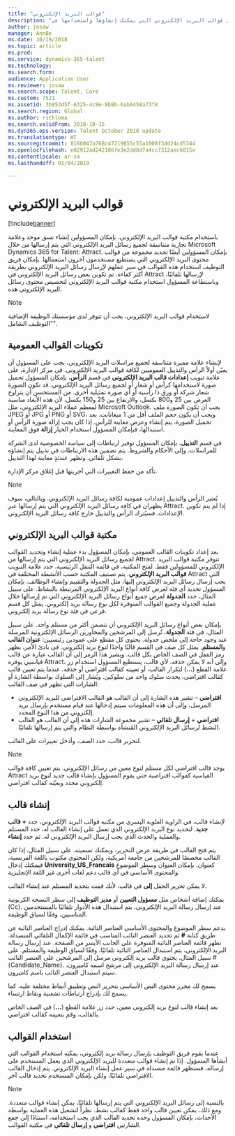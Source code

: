 ```yaml
---
title: "قوالب البريد الإلكتروني"
description: "يوفر هذا الموضوع معلومات حول قوالب البريد الإلكتروني التي يمكنك إنشاؤها واستخدامها في Microsoft Dynamics 365 for Talent - Attract."
author: josaw
manager: AnnBe
ms.date: 10/19/2018
ms.topic: article
ms.prod: 
ms.service: dynamics-365-talent
ms.technology: 
ms.search.form: 
audience: Application User
ms.reviewer: josaw
ms.search.scope: Talent, Core
ms.custom: 7521
ms.assetid: 3b953d5f-6325-4c9e-8b9b-6ab0458a73f8
ms.search.region: Global
ms.author: rschloma
ms.search.validFrom: 2018-10-15
ms.dyn365.ops.version: Talent October 2018 update
ms.translationtype: HT
ms.sourcegitcommit: 8166047a768c47219855c55a1008f3dd24cd5344
ms.openlocfilehash: e02912ad242186fe3e2dd8d7a4cc7312aec6015e
ms.contentlocale: ar-sa
ms.lasthandoff: 01/04/2019

---
```


# <a name="email-templates"></a>قوالب البريد الإلكتروني
[!include[banner](../includes/banner.md)]

باستخدام مكتبة قوالب البريد الإلكتروني، بإمكان المسؤولين إنشاء نسق موحد وعلامة تجارية متناسقة لجميع رسائل البريد الإلكتروني التي يتم إرسالها من خلال Microsoft Dynamics 365 for Talent: Attract. بإمكان المسؤولين أيضًا تحديد مجموعة من قوالب محتوى البريد الإلكتروني التي يستطيع مستخدمون آخرون استعمالها. بإمكان فريق التوظيف استخدام هذه القوالب في سير عملهم لإرسال رسائل البريد الإلكتروني بطريقة أكثر كفاءة. تم تكوين بعض رسائل البريد الإلكتروني في Attract لإرسالها تلقائيًا، وباستطاعة المسؤول استخدام مكتبة قوالب البريد الإلكتروني لتخصيص محتوى رسائل البريد الإلكتروني هذه.

> [!NOTE]
> لاستخدام قوالب البريد الإلكتروني، يجب أن تتوفر لدى مؤسستك الوظيفة الإضافية "التوظيف الشامل".

## <a name="global-template-configurations"></a>تكوينات القوالب العمومية

لإنشاء علامة مميزة متناسقة لجميع مراسلات البريد الإلكتروني، يجب على المسؤول أن يعيّن أولاً الرأس والتذييل العموميين لكافة قوالب البريد الإلكتروني. في مركز الإدارة، على علامة تبويب **إعدادات قالب البريد الإلكتروني** في قسم **الرأس**، بإمكان المسؤول تحميل صورة لاستخدامها كرأس أو شعار أو لجميع رسائل البريد الإلكتروني. قد تكون الصورة شعار شركة أو ورق ذا رأسية أو أي صورة تمثيلية أخرى. من المستحسن أن يتراوح العرض بين 25 و800 بكسل، والارتفاع بين 25 و150 بكسل، لأن هذه الأبعاد مناسبة لمعظم عملاء البريد الإلكتروني، مثل Microsoft Outlook. يجب أن تكون الصورة ملف JPEG أو JPG أو PNG أو SVG، ويجب أن يكون حجم الملف أفل من 1 ميغابايت. بعد تحميل الصورة، يتم إنشاء وعرض معاينة للرأس. إذا كان يجب إزالة صورة الرأس أو استبدالها، فبإمكان المسؤول استخدام الخيار **إزالة** فوق المعاينة.

في قسم **التذييل**، بإمكان المسؤول توفير ارتباطات إلى سياسة الخصوصية لدى الشركة للمراسلات، وإلى الأحكام والشروط. يتم تضمين هذه الارتباطات في تذييل يتم إنشاؤه بشكل تلقائي. وتظهر عندئذٍ معاينة لهذا التذييل.

تأكد من حفظ التغييرات التي أجريتها قبل إغلاق مركز الإدارة.

> [!NOTE] 
> يُعتبر الرأس والتذييل إعدادات عمومية لكافة رسائل البريد الإلكتروني. وبالتالي، سوف يظهران في كافة رسائل البريد الإلكتروني التي يتم إرسالها عبر Attract. إذا لم يتم تكوين الإعدادات، فسيُترك الرأس والتذييل خارج كافة رسائل البريد الإلكتروني.

## <a name="email-template-library"></a>مكتبة قوالب البريد الإلكتروني 

بعد إعداد تكوينات القالب العمومي، بإمكان المسؤول بدء عملية إنشاء وتحديد القوالب لجميع رسائل البريد الإلكتروني التي يتم إرسالها من Attract. تتوفر مكتبة قوالب البريد الإلكتروني للمسؤولين فقط. لفتح المكتبة، في قائمة التنقل الرئيسية، حدد علامة التبويب **قوالب البريد الإلكتروني**. يتم تصنيف المكتبة حسب الأنشطة المختلفة في Attract التي يجب إرسال رسائل البريد الإلكتروني إليها، مثل الجدولة والتقييم وإنشاء الوظائف. بإمكان المسؤول تحديد أي فئة لعرض كافة أنواع البريد الإلكتروني المرتبطة بالنشاط. على سبيل المثال، حدد **الجدولة** لعرض جميع أنواع رسائل البريد الإلكتروني التي تم إرسالها خلال عملية الجدولة وجميع القوالب المتوفرة لكل نوع رسالة بريد إلكتروني. يمثل كل قسم فرعي في فئة نوع رسالة بريد إلكتروني.

بإمكان بعض أنواع رسائل البريد الإلكتروني أن تتضمن أكثر من مستلم واحد. على سبيل المثال، في فئة **الجدولة**، تُرسل إلى المرشحين والمحاورين الرسائل الإلكترونية المرسلة عند وجود حاجة إلى ملخص جدولة. يحتوي كل مقطع على عمودين رئيسيين: **عنوان القالب** و**المستلم**. يمثل كل صف في القسم قالبًا واحدًا لنوع بريد إلكتروني. في بادئ الأمر، يظهر رمز القفل في الصف الخاص بكل قالب. ويشير هذا الرمز إلى أن القالب عبارة عن قالب قياسيي يوفره Attract، وإلى أنه لا يمكن حذفه. لأي قالب، يستطيع المسؤول استخدام زر علامة القطع (**...**) لتكرار القالب، أو تعيينه كقالب افتراضي أو حذفه. عندما يتم تعيين قالب كقالب افتراضي، يحدث سلوك واحد من سلوكين. ويُشار إلى السلوك بواسطة الشارة أو الشارات التي تظهر في صف القالب:

- **افتراضي** – تشير هذه الشارة إلى أن القالب هو القالب الافتراضي للبريد الإلكتروني المرسل، وإلى أن هذه المعلومات سيتم إدخالها عند قيام مستخدم بإرسال بريد إلكتروني من هذا النوع المحدد.
- **افتراضي** + **إرسال تلقائي** – تشير مجموعة الشارات هذه إلى أن القالب هو القالب النشط لرسائل البريد الإلكتروني المُنشأة بواسطة النظام والتي يتم إرسالها تلقائيًا.

لتحرير قالب، حدد الصف، وأدخل تغييرات على القالب.

> [!NOTE]
> يوجد قالب افتراضي لكل مستلم لنوع معين من رسائل الإلكتروني. يتم تعيين كافة قوالب Attract القياسية كقوالب افتراضية حتى يقوم المسؤول بإنشاء قالب جديد لنوع بريد إلكتروني محدد ويعيّنه كقالب افتراضي.

## <a name="create-a-template"></a>إنشاء قالب

لإنشاء قالب، في الزاوية العلوية اليسرى من مكتبة قوالب البريد الإلكتروني، حدد **+ قالب جديد**. لتحديد نوع البريد الإلكتروني الذي تعمل على إنشاء القالب له، حدد المستلم والعملية والحدث الذي يجب إرسال البريد الإلكتروني له. ثم حدد **إنشاء**.

يتم فتح القالب في طريقة عرض التحرير، ويمكنك تسميته. على سبيل المثال، إذا كان القالب مخصصًا للمرشحين من جامعة أمريكية، ولكن المحتوى مكتوب باللغة الفرنسية، فيمكنك إدخال **University\_US\_Francais** كعنوان. بإمكان العنوان وسطر الموضوع والمحتوى الأساسي في أي قالب دعم لغات أخرى غير اللغة الإنجليزية.

لا يمكن تحرير الحقل **إلى** في قالب، لأنك قمت بتحديد المستلم عند إنشاء القالب.

يمكنك إضافة أشخاص مثل **مسؤول التعيين** أو **مدير التوظيف** إلى سطر النسخة الكربونية (Cc). عند إرسال رسالة البريد الإلكتروني، يتم استبدال هذه الأدوار تلقائيًا بالمستخدمين المناسبين، وفقًا لسياق الوظيفة.

يدعم سطر الموضوع والمحتوى الأساسي العناصر النائبة. يمكنك إدراج العناصر النائبة عن طريق كتابة **\#** ثم تحديد العنصر النائب المناسب في قائمة الإكمال التلقائي المنسدلة. تظهر قائمة العناصر النائبة المتوفرة على الجانب الأيسر من الصفحة. عند إرسال رسالة البريد الإلكتروني، يتم استبدال العناصر النائبة تلقائيًا، وفقًا لسياق الوظيفة والمستلم. على سبيل المثال، يحتوي قالب بريد إلكتروني مرسل إلى المرشحين على العنصر النائب \#{Candidate\_Name}. عند إرسال رسالة البريد الإلكتروني إلى مرشح اسمه كاميرون، سيتم استبدال العنصر النائب باسم كاميرون.

يسمح لك محرر محتوى النص الأساسي بتحرير النص وتطبيق أنماط مختلفة عليه. كما يسمح لك بإدراج ارتباطات تشعبية ونقاط ارتساء.

بعد إنشاء قالب لنوع بريد إلكتروني معين، حدد زر علامة القطع (**...**) في الصف الخاص بالقالب، وقم بتعيينه كقالب افتراضي.

## <a name="consume-templates"></a>استخدام القوالب

عندما يقوم فريق التوظيف بإرسال رسالة بريد إلكتروني، يمكنه استخدام القوالب التي أنشأها المسؤول. إذا تم إنشاء قوالب متعددة للبريد الإلكتروني الذي يعمل المستخدم على إرساله، فستظهر قائمة منسدلة في سير عمل إنشاء البريد الإلكتروني. يتم إدخال القالب الافتراضي تلقائيًا، ولكن بإمكان المستخدم تحديد قالب آخر.

> [!NOTE] 
> بالنسبة إلى رسائل البريد الإلكتروني التي يتم إرسالها تلقائيًا، يمكن إنشاء قوالب متعددة. ومع ذلك، يمكن تعيين قالب واحد فقط كقالب نشط. نظراً لتشغيل هذه العملية بواسطة الأحداث، بإمكان المسؤول وحده تحديد القالب الذي يجب استخدامه، استنادًا إلى جمع الشارتين **افتراضي** و **إرسال تلقائي** في مكتبة القوالب.

